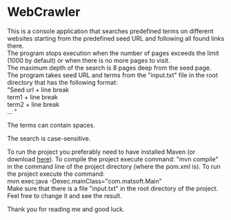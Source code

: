 # WebCrawler

This is a console application that searches predefined terms on different websites starting from the predefined seed URL and following all found links there.<br>
The program stops execution when the number of pages exceeds the limit (1000 by default) or when there is no more pages to visit.<br>
The maximum depth of the search is 8 pages deep from the seed page.<br>
The program takes seed URL and terms from the "input.txt" file in the root directory that has the following format:<br>
"Seed url + line break <br>
term1 + line break <br>
term2 + line break <br>
... "

The terms can contain spaces.

The search is case-sensitive. 

To run the project you preferably need to have installed Maven (or download <a href="http://maven.apache.org/download.cgi">here</a>).
To compile the project execute command: "mvn compile" in the command line of the project directory (where the pom.xml is).
To run the project execute the command: <br>mvn exec:java -Dexec.mainClass="com.matsoft.Main" <br>
Make sure that there is a file "input.txt" in the root directory of the project. Feel free to change it and see the result.

Thank you for reading me and good luck.
